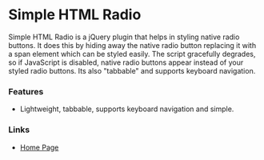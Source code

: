 Simple HTML Radio
=================

Simple HTML Radio is a jQuery plugin that helps in styling native radio buttons. It does this by hiding away the native radio button replacing it with a span element which can be styled easily. The script gracefully degrades, so if JavaScript is disabled, native radio buttons appear instead of your styled radio buttons. Its also "tabbable" and supports keyboard navigation.

### Features

* Lightweight, tabbable, supports keyboard navigation and simple.

### Links

* [Home Page](http://www.kosinix.com/simple-html-radio/)